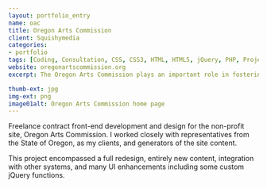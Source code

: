 ```yaml
---
layout: portfolio_entry
name: oac
title: Oregon Arts Commission
client: Squishymedia
categories:
- portfolio
tags: [Coding, Consultation, CSS, CSS3, HTML, HTML5, jQuery, PHP, Project Management]
website: oregonartscommission.org
excerpt: The Oregon Arts Commission plays an important role in fostering Oregon's famously high quality of life.

thumb-ext: jpg
img-ext: png
image01alt: Oregon Arts Commission home page
---
```

Freelance contract front-end development and design for the non-profit site, Oregon Arts Commission. I worked closely with representatives from the State of Oregon, as my clients, and generators of the site content.

This project encompassed a full redesign, entirely new content, integration with other systems, and many UI enhancements including some custom jQuery functions.
